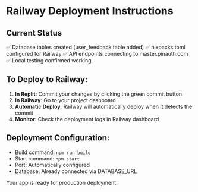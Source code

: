# Railway Deployment Instructions

## Current Status
✅ Database tables created (user_feedback table added)
✅ nixpacks.toml configured for Railway
✅ API endpoints connecting to master.pinauth.com
✅ Local testing confirmed working

## To Deploy to Railway:

1. **In Replit**: Commit your changes by clicking the green commit button
2. **In Railway**: Go to your project dashboard
3. **Automatic Deploy**: Railway will automatically deploy when it detects the commit
4. **Monitor**: Check the deployment logs in Railway dashboard

## Deployment Configuration:
- Build command: `npm run build`
- Start command: `npm start` 
- Port: Automatically configured
- Database: Already connected via DATABASE_URL

Your app is ready for production deployment.